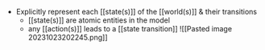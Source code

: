 - Explicitly represent each [[state(s)]] of the [[world(s)]] & their transitions
	- [[state(s)]] are atomic entities in the model
	- any [[action(s)]] leads to a [[state transition]]
	![[Pasted image 20231023202245.png]]
